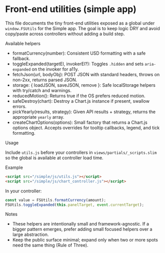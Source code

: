 # Front-end utilities (simple app)

This file documents the tiny front-end utilities exposed as a global under `window.FSUtils` for the Simple app. The goal is to keep logic DRY and avoid copy/paste across controllers without adding a build step.

Available helpers

- formatCurrency(number): Consistent USD formatting with a safe fallback.
- toggleExpanded(targetEl, invokerEl?): Toggles `.hidden` and sets `aria-expanded` on the invoker for a11y.
- fetchJson(url, bodyObj): POST JSON with standard headers, throws on non-2xx, returns parsed JSON.
- storage: { loadJSON, saveJSON, remove }: Safe localStorage helpers with try/catch and warnings.
- reducedMotion(): Returns true if the OS prefers reduced motion.
- safeDestroy(chart): Destroy a Chart.js instance if present, swallow errors.
- pickYearly(results, strategy): Given API results + strategy, returns the appropriate `yearly` array.
- createChartOptions(options): Small factory that returns a Chart.js options object. Accepts overrides for tooltip callbacks, legend, and tick formatting.

Usage

Include `utils.js` before your controllers in `views/partials/_scripts.slim` so the global is available at controller load time.

Example

```html
<script src="/simple/js/utils.js"></script>
<script src="/simple/js/chart_controller.js"></script>
```

In your controller:

```js
const value = FSUtils.formatCurrency(amount);
FSUtils.toggleExpanded(this.panelTarget, event.currentTarget);
```

Notes

- These helpers are intentionally small and framework-agnostic. If a bigger pattern emerges, prefer adding small focused helpers over a large abstraction.
- Keep the public surface minimal; expand only when two or more spots need the same thing (Rule of Three).

